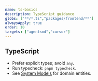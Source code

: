 ```yaml
---
name: ts-basics
description: TypeScript guidance
globs: ["**/*.ts","packages/frontend/**"]
alwaysApply: true
order: 10
targets: ["agentsmd","cursor"]
---
```

## TypeScript

- Prefer explicit types; avoid `any`.
- Run typecheck: `pnpm typecheck`.
- See [System Models](docs/system-design/models.md) for domain entities.
